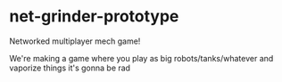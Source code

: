 # net-grinder-prototype
Networked multiplayer mech game!

We're making a game where you play as big robots/tanks/whatever and vaporize things it's gonna be rad

